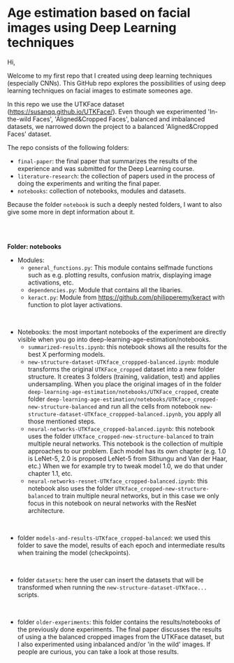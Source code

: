 # Age estimation based on facial images using Deep Learning techniques
Hi, 

Welcome to my first repo that I created using deep learning techniques (especially CNNs). This GitHub repo explores the possibilities of using deep learning techniques on facial images to estimate someones age. 

In this repo we use the UTKFace dataset (https://susanqq.github.io/UTKFace/). Even though we experimented 'In-the-wild Faces',  'Aligned&Cropped Faces', balanced and imbalanced datasets, we narrowed down the project to a balanced 'Aligned&Cropped Faces' dataset. 

The repo consists of the following folders:
* `final-paper`: the final paper that summarizes the results of the experience and was submitted for the Deep Learning course.
* `literature-research`: the collection of papers used in the process of doing the experiments and writing the final paper.
* `notebooks`: collection of notebooks, modules and datasets.

Because the folder `notebook` is such a deeply nested folders, I want to also give some more in dept information about it.

<br><br>

**Folder: notebooks**
- Modules: 
  - `general_functions.py`: This module contains selfmade functions such as e.g. plotting results, confusion matrix, displaying image activations, etc.
  - `dependencies.py`: Module that contains all the libaries.
  - `keract.py`: Module from https://github.com/philipperemy/keract with function to plot layer activations.

<br>

- Notebooks: the most important notebooks of the experiment are directly visible when you go into deep-learning-age-estimation/notebooks. 
  - `summarized-results.ipynb`: this notebook shows all the results for the best X performing models.
  - `new-structure-dataset-UTKface_croppped-balanced.ipynb`: module transforms the original `UTKFace_cropped` dataset into a new folder structure. It creates 3 folders (training, validation, test) and applies undersampling. When you place the original images of in the folder `deep-learning-age-estimation/notebooks/UTKFace_cropped`, create folder `deep-learning-age-estimation/notebooks/UTKface_cropped-new-structure-balanced` and run all the cells from notebook `new-structure-dataset-UTKface_croppped-balanced.ipynb`, you apply all those mentioned steps.
  - `neural-networks-UTKface_cropped-balanced.ipynb`: this notebook uses the folder `UTKface_cropped-new-structure-balanced` to train multiple neural networks. This notebook is the collection of multiple approaches to our problem. Each model has its own chapter (e.g. 1.0 is LeNet-5, 2.0 is proposed LeNet-5 from Sithungu and Van der Haar, etc.) When we for example try to tweak model 1.0, we do that under chapter 1.1, etc.
  - `neural-networks-resnet-UTKface_cropped-balanced.ipynb`: this notebook also uses the folder `UTKface_cropped-new-structure-balanced` to train multiple neural networks, but in this case we only focus in this notebook on neural networks with the ResNet architecture.

<br>

- folder `models-and-results-UTKface_cropped-balanced`: we used this folder to save the model, results of each epoch and intermediate results when training the model (checkpoints).

<br>

- folder `datasets`: here the user can insert the datasets that will be transformed when running the `new-structure-dataset-UTKface...` scripts.

<br>

- folder `older-experiments`: this folder contains the results/notebooks of the previously done experiments. The final paper discusses the results of using a the balanced cropped images from the UTKFace dataset, but I also experimented using inbalanced and/or 'in the wild' images. If people are curious, you can take a look at those results.

